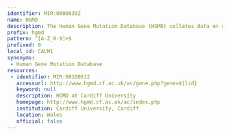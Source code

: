 ```yaml
---
identifier: MIR:00000392
name: HGMD
description: The Human Gene Mutation Database (HGMD) collates data on germ-line mutations in nuclear genes associated with human inherited disease. It includes information on single base-pair substitutions in coding, regulatory and splicing-relevant regions; micro-deletions and micro-insertions; indels; triplet repeat expansions as well as gross deletions; insertions; duplications; and complex rearrangements. Each mutation entry is unique, and includes cDNA reference sequences for most genes, splice junction sequences, disease-associated and functional polymorphisms, as well as links to data present in publicly available online locus-specific mutation databases.
prefix: hgmd
pattern: ^[A-Z_0-9]+$
prefixed: 0
local_id: CALM1
synonyms:
 - Human Gene Mutation Database
resources:
 - identifier: MIR:00100512
   accessurl: http://www.hgmd.cf.ac.uk/ac/gene.php?gene=${lid}
   keyword: null
   description: HGMD at Cardiff University
   homepage: http://www.hgmd.cf.ac.uk/ac/index.php
   institution: Cardiff University, Cardiff
   location: Wales
   official: false
---
```

